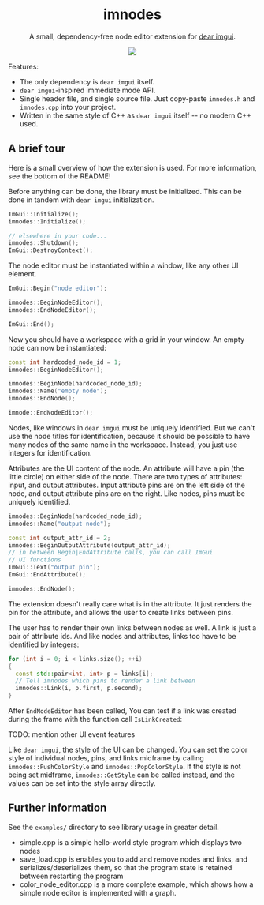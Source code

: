 <h1 align="center">imnodes</h1>

<p align="center">A small, dependency-free node editor extension for <a href="https://github.com/ocornut/imgui">dear imgui</a>.</p>

<p align="center">
  <img src="https://raw.githubusercontent.com/Nelarius/imnodes/master/img/imnodes.gif?token=ADH_jEpqbBrw0nH-BUmOip490dyO2CnRks5cVZllwA%3D%3D">
</p>

Features:

* The only dependency is `dear imgui` itself.
* `dear imgui`-inspired immediate mode API.
* Single header file, and single source file. Just copy-paste `imnodes.h` and `imnodes.cpp` into your project.
* Written in the same style of C++ as `dear imgui` itself -- no modern C++ used.

## A brief tour

Here is a small overview of how the extension is used. For more information, see the bottom of the README!

Before anything can be done, the library must be initialized. This can be done in tandem with `dear imgui` initialization.

```cpp
ImGui::Initialize();
imnodes::Initialize();

// elsewhere in your code...
imnodes::Shutdown();
ImGui::DestroyContext();
```

The node editor must be instantiated within a window, like any other UI element.

```cpp
ImGui::Begin("node editor");

imnodes::BeginNodeEditor();
imnodes::EndNodeEditor();

ImGui::End();
```

Now you should have a workspace with a grid in your window. An empty node can now be instantiated:

```cpp
const int hardcoded_node_id = 1;
imnodes::BeginNodeEditor();

imnodes::BeginNode(hardcoded_node_id);
imnodes::Name("empty node");
imnodes::EndNode();

imnode::EndNodeEditor();
```

Nodes, like windows in `dear imgui` must be uniquely identified. But we can't use the node titles for identification, because it should be possible to have many nodes of the same name in the workspace. Instead, you just use integers for identification.

Attributes are the UI content of the node. An attribute will have a pin (the little circle) on either side of the node. There are two types of attributes: input, and output attributes. Input attribute pins are on the left side of the node, and output attribute pins are on the right. Like nodes, pins must be uniquely identified.

```cpp
imnodes::BeginNode(hardcoded_node_id);
imnodes::Name("output node");

const int output_attr_id = 2;
imnodes::BeginOutputAttribute(output_attr_id);
// in between Begin|EndAttribute calls, you can call ImGui
// UI functions
ImGui::Text("output pin");
ImGui::EndAttribute();

imnodes::EndNode();
```

The extension doesn't really care what is in the attribute. It just renders the pin for the attribute, and allows the user to create links between pins.

The user has to render their own links between nodes as well. A link is just a pair of attribute ids. And like nodes and attributes, links too have to be identified by integers:

```cpp
for (int i = 0; i < links.size(); ++i)
{
  const std::pair<int, int> p = links[i];
  // Tell imnodes which pins to render a link between
  imnodes::Link(i, p.first, p.second);
}
```

After `EndNodeEditor` has been called, You can test if a link was created during the frame with the function call `IsLinkCreated`:

TODO: mention other UI event features

Like `dear imgui`, the style of the UI can be changed. You can set the color style of individual nodes, pins, and links midframe by calling `imnodes::PushColorStyle` and `imnodes::PopColorStyle`. If the style is not being set midframe, `imnodes::GetStyle` can be called instead, and the values can be set into the style array directly.

## Further information

See the `examples/` directory to see library usage in greater detail.

* simple.cpp is a simple hello-world style program which displays two nodes
* save_load.cpp is enables you to add and remove nodes and links, and serializes/deserializes them, so that the program state is retained between restarting the program
* color_node_editor.cpp is a more complete example, which shows how a simple node editor is implemented with a graph.
